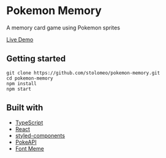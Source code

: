 # Pokemon Memory

A memory card game using Pokemon sprites

[Live Demo](https://stolomeo.github.io/pokemon-memory/)

## Getting started

```
git clone https://github.com/stolomeo/pokemon-memory.git
cd pokemon-memory
npm install
npm start
```

## Built with

- [TypeScript](https://www.typescriptlang.org/)
- [React](https://reactjs.org/)
- [styled-components](https://www.npmjs.com/package/styled-components)
- [PokeAPI](https://pokeapi.co/)
- [Font Meme](https://fontmeme.com/pokemon-font/)
